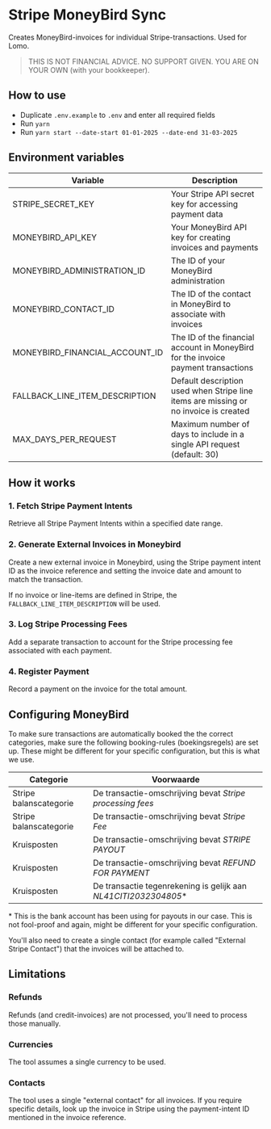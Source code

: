# Stripe MoneyBird Sync
Creates MoneyBird-invoices for individual Stripe-transactions. Used for Lomo.

> THIS IS NOT FINANCIAL ADVICE. NO SUPPORT GIVEN. YOU ARE ON YOUR OWN (with your bookkeeper).

## How to use
- Duplicate `.env.example` to `.env` and enter all required fields
- Run `yarn`
- Run `yarn start --date-start 01-01-2025 --date-end 31-03-2025`

## Environment variables
| Variable | Description |
|----------|-------------|
| STRIPE_SECRET_KEY | Your Stripe API secret key for accessing payment data |
| MONEYBIRD_API_KEY | Your MoneyBird API key for creating invoices and payments |
| MONEYBIRD_ADMINISTRATION_ID | The ID of your MoneyBird administration |
| MONEYBIRD_CONTACT_ID | The ID of the contact in MoneyBird to associate with invoices |
| MONEYBIRD_FINANCIAL_ACCOUNT_ID | The ID of the financial account in MoneyBird for the invoice payment transactions |
| FALLBACK_LINE_ITEM_DESCRIPTION | Default description used when Stripe line items are missing or no invoice is created |
| MAX_DAYS_PER_REQUEST | Maximum number of days to include in a single API request (default: 30) |


## How it works
### 1. Fetch Stripe Payment Intents
Retrieve all Stripe Payment Intents within a specified date range.

### 2. Generate External Invoices in Moneybird
Create a new external invoice in Moneybird, using the Stripe payment intent ID as the invoice reference and setting the invoice date and amount to match the transaction.

If no invoice or line-items are defined in Stripe, the `FALLBACK_LINE_ITEM_DESCRIPTION` will be used.

### 3. Log Stripe Processing Fees
Add a separate transaction to account for the Stripe processing fee associated with each payment.

### 4. Register Payment
Record a payment on the invoice for the total amount.

## Configuring MoneyBird
To make sure transactions are automatically booked the the correct categories, make sure the following booking-rules (boekingsregels) are set up. These might be different for your specific configuration, but this is what we use.

| Categorie                | Voorwaarde                                                                 |
|--------------------------|----------------------------------------------------------------------------|
| Stripe balanscategorie   | De transactie-omschrijving bevat *Stripe processing fees*                  |
| Stripe balanscategorie   | De transactie-omschrijving bevat *Stripe Fee*                              |
| Kruisposten              | De transactie-omschrijving bevat *STRIPE PAYOUT*                           |
| Kruisposten              | De transactie-omschrijving bevat *REFUND FOR PAYMENT*                      |
| Kruisposten              | De transactie tegenrekening is gelijk aan *NL41CITI2032304805*\*           |

\* This is the bank account has been using for payouts in our case. This is not fool-proof and again, might be different for your specific configuration.

You'll also need to create a single contact (for example called "External Stripe Contact") that the invoices will be attached to.

## Limitations

### Refunds
Refunds (and credit-invoices) are not processed, you'll need to process those manually.

### Currencies
The tool assumes a single currency to be used.

### Contacts
The tool uses a single "external contact" for all invoices. If you require specific details, look up the invoice in Stripe using the payment-intent ID mentioned in the invoice reference.